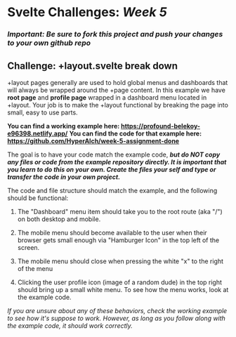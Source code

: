 # Svelte Challenges: *Week 5*

### ***Important: Be sure to fork this project and push your changes to your own github repo***

## Challenge: +layout.svelte break down
+layout pages generally are used to hold global menus and dashboards that will always be wrapped around the +page content. In this example we have **root page** and **profile page** wrapped in a dashboard menu located in +layout. Your job is to make the +layout functional by breaking the page into small, easy to use parts.

**You can find a working example here: https://profound-belekoy-e96398.netlify.app/**
**You can find the code for that example here: https://github.com/HyperAlch/week-5-assignment-done**

The goal is to have your code match the example code, ***but do NOT copy any files or code from the example repository directly. It is important that you learn to do this on your own. Create the files your self and type or transfer the code in your own project.***

The code and file structure should match the example, and the following should be functional:

1) The "Dashboard" menu item should take you to the root route (aka "/") on both desktop and mobile.

2) The mobile menu should become available to the user when their browser gets small enough via "Hamburger Icon" in the top left of the screen.

3) The mobile menu should close when pressing the white "x" to the right of the menu

4) Clicking the user profile icon (image of a random dude) in the top right should bring up a small white menu. To see how the menu works, look at the example code.

*If you are unsure about any of these behaviors, check the working example to see how it's suppose to work. However, as long as you follow along with the example code, it should work correctly.*